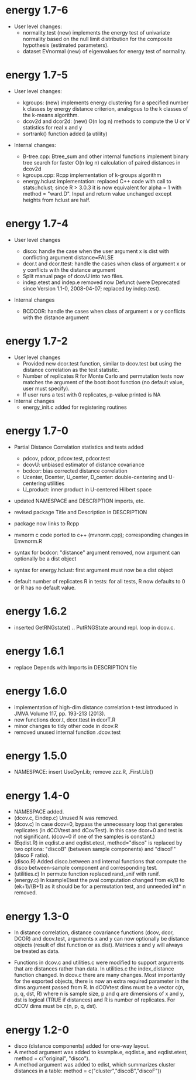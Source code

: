 # energy 1.7-6

*  User level changes:
     - normality.test (new) implements the energy test of univariate 
       normality based on the null limit distribution for the composite 
       hypothesis (estimated parameters). 
     - dataset EVnormal (new) of eigenvalues for energy test of normality.

# energy 1.7-5

*  User level changes:
     - kgroups: (new) implements energy clustering for a specified 
       number k classes by energy distance criterion, analogous to the k 
       classes of the k-means algorithm.
     - dcov2d and dcor2d: (new) O(n log n) methods to compute the
       U or V statistics for real x and y 
     - sortrank() function added (a utility)
     
*  Internal changes:
     - B-tree.cpp: Btree_sum and other internal functions
       implement binary tree search for faster O(n log n)
       calculation of paired distances in dcov2d
     - kgroups.cpp: Rcpp implementation of k-groups algorithm
     - energy.hclust implementation: replaced C++ code with call 
       to stats::hclust; since R > 3.0.3 it is now equivalent for 
       alpha = 1 with method = "ward.D". Input and return value 
       unchanged except heights from hclust are half. 

# energy 1.7-4

*  User level changes
     - disco: handle the case when the user argument x is dist with
       conflicting argument distance=FALSE
     - dcor.t and dcor.ttest: handle the cases when class of argument x or y
       conflicts with the distance argument
     - Split manual page of dcovU into two files.
     - indep.etest and indep.e removed now Defunct (were Deprecated since
       Version 1.1-0, 2008-04-07; replaced by indep.test).

*  Internal changes
     - BCDCOR: handle the cases when class of argument x or y conflicts with
       the distance argument

# energy 1.7-2
 

*  User level changes
     -  Provided new dcor.test function, similar to dcov.test but using the
        distance correlation as the test statistic.
     -  Number of replicates R for Monte Carlo and permutation tests now matches
        the argument of the boot::boot function (no default value, user must specify).
     -  If user runs a test with 0 replicates, p-value printed is NA
*  Internal changes
     -  energy_init.c added for registering routines

# energy 1.7-0
 

*  Partial Distance Correlation statistics and tests added
     - pdcov, pdcor, pdcov.test, pdcor.test
     - dcovU: unbiased estimator of distance covariance
     - bcdcor: bias corrected distance correlation
     - Ucenter, Dcenter, U_center, D_center: double-centering and U-centering utilities
     - U_product: inner product in U-centered Hilbert space

*  updated NAMESPACE and DESCRIPTION imports, etc.
*  revised package Title and Description in DESCRIPTION
*  package now links to Rcpp
*  mvnorm c code ported to c++ (mvnorm.cpp); corresponding changes in Emvnorm.R
*  syntax for bcdcor: "distance" argument removed, now argument can optionally
     be a dist object
*  syntax for energy.hclust: first argument must now be a dist object
*  default number of replicates R in tests: for all tests, R now defaults to 0
     or R has no default value.

# energy 1.6.2
 

*  inserted GetRNGstate() .. PutRNGState around repl.
     loop in dcov.c.

# energy 1.6.1
 

*  replace Depends with Imports in DESCRIPTION file

# energy 1.6.0
 

*  implementation of high-dim distance correlation t-test
     introduced in JMVA Volume 117, pp. 193-213 (2013).
*  new functions dcor.t, dcor.ttest in dcorT.R
*  minor changes to tidy other code in dcov.R
*  removed unused internal function .dcov.test

# energy 1.5.0
 

*  NAMESPACE: insert UseDynLib; remove zzz.R, .First.Lib()

# energy 1.4-0
 

*  NAMESPACE added.
*  (dcov.c, Eindep.c) Unused N was removed.
*  (dcov.c) In case dcov=0, bypass the unnecessary loop
	   that generates replicates (in dCOVtest and dCovTest).
	   In this case dcor=0 and test is not significant.
	   (dcov=0 if one of the samples is constant.)
*  (Eqdist.R) in eqdist.e and eqdist.etest, method="disco"
	   is replaced by two options: "discoB" (between sample
	   components) and "discoF" (disco F ratio).
*  (disco.R) Added disco.between and internal functions
	   that compute the disco between-sample component and
	   corresponding test.
*  (utilities.c) In permute function replaced rand_unif
	   with runif.
*  (energy.c) In ksampleEtest the pval computation
	   changed from ek/B to (ek+1)/(B+1) as it should be for
	   a permutation test, and unneeded int* n removed.

# energy 1.3-0
 

*  In distance correlation, distance covariance functions
	   (dcov, dcor, DCOR) and dcov.test, arguments x and y can now
	   optionally be distance objects (result of dist function or
	   as.dist). Matrices x and y will always be treated as data.

*  Functions in dcov.c and utilities.c were modified to support
	   arguments that are distances rather than data. In utilities.c
	   the index_distance function changed. In dcov.c there are many
	   changes. Most importantly for the exported objects, there is
	   now an extra required parameter in the dims argument passed
	   from R. In dCOVtest dims must be a vector c(n, p, q, dst, R)
	   where n is sample size, p and q are dimensions of x and y,
	   dst is logical (TRUE if distances) and R is number of replicates.
	   For dCOV dims must be c(n, p, q, dst).

# energy 1.2-0
 

*  disco (distance components) added for one-way layout.
*  A method argument was added to ksample.e, eqdist.e, and
	   eqdist.etest, method = c("original", "disco").
*  A method argument was added to edist, which summarizes cluster
     distances in a table:
         method = c("cluster","discoB","discoF"))

